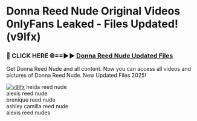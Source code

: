 # Donna Reed Nude Original Videos 0nlyFans Leaked - Files Updated! (v9lfx)

<h3>🔴 CLICK HERE 🌐==►► <a href="https://tinyurl.com/52m3yx9h" rel="nofollow">Donna Reed Nude Updated Files</a></h3>

Get Donna Reed Nude and all content. Now you can access all videos and pictures of Donna Reed Nude. New Updated Files 2025!

[![v9lfx](https://i.imgur.com/TnHtlc8.gif)](https://tinyurl.com/52m3yx9h)
heida reed nude<br>
alexis reed nude<br>
brenique reed nude<br>
ashley camilla reed nude<br>
alexis reed nudes